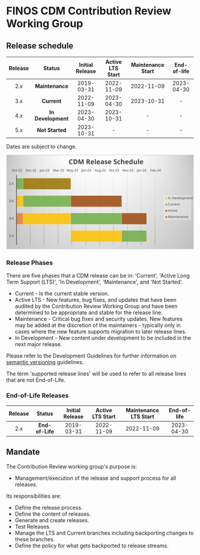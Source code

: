 # FINOS CDM Contribution Review Working Group

## Release schedule

| Release  | Status              | Initial Release | Active LTS Start | Maintenance Start | End-of-life               |
| :--:     | :---:               |  :---:          | :---:            | :---:             | :---:                     |
| 2.x      | **Maintenance**     |  2019-03-31     | 2022-11-09       | 2022-11-09        | 2023-04-30                |
| 3.x      | **Current**         |  2022-11-09     | 2023-04-30       | 2023-10-31        | -                         |
| 4.x      | **In Development**  |  2023-04-30     | 2023-10-31       | -                 | -                         |
| 5.x      | **Not Started**     |  2023-10-31     | -                | -                 | -                         | 

Dates are subject to change.

<p><img src="CDM Release Schedule.svg" alt="CDM Release Schedule"/></p>

### Release Phases

There are five phases that a CDM release can be in: 'Current', 'Active
Long Term Support (LTS)', 'In Development', 'Maintenance', and 'Not Started'.

 * Current - Is the current stable version.
 * Active LTS - New features, bug fixes, and updates that have been audited by
 the Contribution Review Working Group and have been determined to be appropriate
 and stable for the release line.
 * Maintenance - Critical bug fixes and security updates. New features may be
 added at the discretion of the maintainers - typically only in cases where
 the new feature supports migration to later release lines.
 * In Development - New content under development to be included in the next major
 release.

Please refer to the Development Guidelines for further information on [semantic
versioning](https://cdm.docs.rosetta-technology.io/source/contribution.html#version-management) guidelines.

The term 'supported release lines' will be used to refer to all release lines
that are not End-of-Life.

### End-of-Life Releases

|  Release |      Status     |  Initial Release | Active LTS Start | Maintenance LTS Start | End-of-life |
|:--------:|:---------------:|:----------------:|:----------------:|:---------------------:|:-----------:|
| 2.x      | **End-of-Life** |   2019-03-31     | 2022-11-09       | 2022-11-09            | 2023-04-30  |

## Mandate

The Contribution Review working group's purpose is:

* Management/execution of the release and support process for all releases.

Its responsibilities are:

* Define the release process.
* Define the content of releases.
* Generate and create releases.
* Test Releases.
* Manage the LTS and Current branches including backporting changes to
  these branches.
* Define the policy for what gets backported to release streams.
